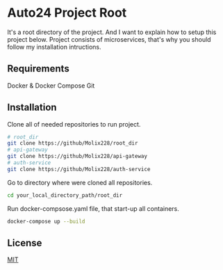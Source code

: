 # Auto24 Project Root

It's a root directory of the project. And I want to explain how to setup this project below. Project consists of microservices, that's why you should follow my installation intructions.

## Requirements

Docker & Docker Compose
Git

## Installation

Clone all of needed repositories to run project.

```bash
# root_dir
git clone https://github/Molix228/root_dir
# api-gateway
git clone https://github/Molix228/api-gateway
# auth-service
git clone https://github/Molix228/auth-service
```

Go to directory where were cloned all repositories.

```bash
cd your_local_directory_path/root_dir
```

Run docker-compsose.yaml file, that start-up all containers.

```bash
docker-compose up --build
```

## License

[MIT](https://choosealicense.com/licenses/mit/)
